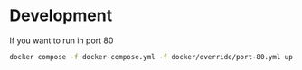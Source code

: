 # Development
 
If you want to run in port 80
```bash
docker compose -f docker-compose.yml -f docker/override/port-80.yml up
```